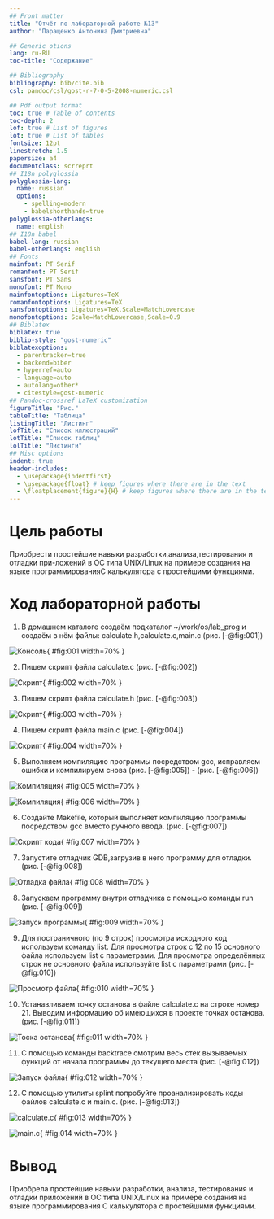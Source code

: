 ```yaml
---
## Front matter
title: "Отчёт по лабораторной работе №13"
author: "Паращенко Антонина Дмитриевна"

## Generic otions
lang: ru-RU
toc-title: "Содержание"

## Bibliography
bibliography: bib/cite.bib
csl: pandoc/csl/gost-r-7-0-5-2008-numeric.csl

## Pdf output format
toc: true # Table of contents
toc-depth: 2
lof: true # List of figures
lot: true # List of tables
fontsize: 12pt
linestretch: 1.5
papersize: a4
documentclass: scrreprt
## I18n polyglossia
polyglossia-lang:
  name: russian
  options:
	- spelling=modern
	- babelshorthands=true
polyglossia-otherlangs:
  name: english
## I18n babel
babel-lang: russian
babel-otherlangs: english
## Fonts
mainfont: PT Serif
romanfont: PT Serif
sansfont: PT Sans
monofont: PT Mono
mainfontoptions: Ligatures=TeX
romanfontoptions: Ligatures=TeX
sansfontoptions: Ligatures=TeX,Scale=MatchLowercase
monofontoptions: Scale=MatchLowercase,Scale=0.9
## Biblatex
biblatex: true
biblio-style: "gost-numeric"
biblatexoptions:
  - parentracker=true
  - backend=biber
  - hyperref=auto
  - language=auto
  - autolang=other*
  - citestyle=gost-numeric
## Pandoc-crossref LaTeX customization
figureTitle: "Рис."
tableTitle: "Таблица"
listingTitle: "Листинг"
lofTitle: "Список иллюстраций"
lotTitle: "Список таблиц"
lolTitle: "Листинги"
## Misc options
indent: true
header-includes:
  - \usepackage{indentfirst}
  - \usepackage{float} # keep figures where there are in the text
  - \floatplacement{figure}{H} # keep figures where there are in the text
---
```


# Цель работы

Приобрести простейшие навыки разработки,анализа,тестирования и отладки при-ложений в ОС типа UNIX/Linux на примере создания на языке программированияС калькулятора с простейшими функциями.

# Ход лабораторной работы
1) В домашнем каталоге создаём подкаталог ~/work/os/lab_prog и создаём в нём файлы: calculate.h,calculate.c,main.c (рис. [-@fig:001])

![Консоль](image/1.png){ #fig:001 width=70% }

2) Пишем скрипт файла calculate.c (рис. [-@fig:002])
 
![Скрипт](image/2.png){ #fig:002 width=70% }

3) Пишем скрипт файла calculate.h (рис. [-@fig:003])

![Скрипт](image/3.png){ #fig:003 width=70% }

4) Пишем скрипт файла main.c (рис. [-@fig:004])

![Скрипт](image/4.png){ #fig:004 width=70% }

5) Выполняем компиляцию программы посредством gcc, исправляем ошибки и компилируем снова (рис. [-@fig:005]) - (рис. [-@fig:006])

![Компиляция](image/5.png){ #fig:005 width=70% }

![Компиляция](image/6.png){ #fig:006 width=70% }

6) Создайте Makefile, который выполняет компиляцию программы посредством gcc вместо ручного ввода. (рис. [-@fig:007])

![Скрипт кода](image/7.png){ #fig:007 width=70% }

7) Запустите отладчик GDB,загрузив в него программу для отладки. (рис. [-@fig:008]) 

![Отладка файла](image/8.png){ #fig:008 width=70% }

8) Запускаем программу внутри отладчика с помощью команды run (рис. [-@fig:009])

![Запуск программы](image/9.png){ #fig:009 width=70% }

9) Для постраничного (по 9 строк) просмотра исходного код используем команду list. Для просмотра строк с 12 по 15 основного файла используем list с параметрами. Для просмотра определённых строк не основного файла используйте list с параметрами (рис. [-@fig:010])

![Просмотр файла](image/10.png){ #fig:010 width=70% }

10) Устанавливаем точку останова в файле calculate.c на строке номер 21. Выводим информацию об имеющихся в проекте точках останова. (рис. [-@fig:011])

![Тоска останова](image/11.png){ #fig:011 width=70% }

11) С помощью команды backtrace смотрим весь стек вызываемых функций от начала программы до текущего места (рис. [-@fig:012])

![Запуск файла](image/12.png){ #fig:012 width=70% }

12) С помощью утилиты splint попробуйте проанализировать коды файлов calculate.c и main.c. (рис. [-@fig:013])

![calculate.c](image/13.png){ #fig:013 width=70% }

![main.c](image/14.png){ #fig:014 width=70% }

# Вывод
Приобрела простейшие навыки разработки, анализа, тестирования и отладки приложений в ОС типа UNIX/Linux на примере создания на языке программирования С калькулятора с простейшими функциями.

